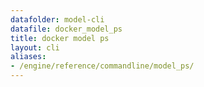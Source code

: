 ```yaml
---
datafolder: model-cli
datafile: docker_model_ps
title: docker model ps
layout: cli
aliases:
- /engine/reference/commandline/model_ps/
---
```


<!--
This page is automatically generated from Docker's source code. If you want to
suggest a change to the text that appears here, open a ticket or pull request
in the source repository on GitHub:

https://github.com/docker/model-cli
-->
